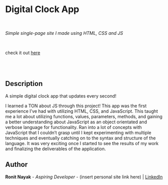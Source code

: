 # Digital Clock App

<br>

_Simple single-page site I made using HTML, CSS and JS_

<br>

check it out [here](https://ronitnayak.github.io/Clock-App/)

<br>



<br>

## Description

A simple digital clock app that updates every second!

I learned a TON about JS through this project! This app was the first experience I’ve had with utilizing HTML, CSS, and JavaScript. This taught me a lot about utilizing functions, values, parameters, methods, and gaining a better understanding about JavaScript as an object orientated and verbose language for functionality. Ran into a lot of concepts with JavaScript that I couldn’t grasp until I kept experimenting with multiple techniques and eventually catching on to the syntax and structure of the language. It was very exciting once I started to see the results of my work and finalizing the deliverables of the application.

## Author

**Ronit Nayak** - _Aspiring Developer_ - (insert personal site link here) | [LinkedIn](https://www.linkedin.com/in/ronitnayak1/)
